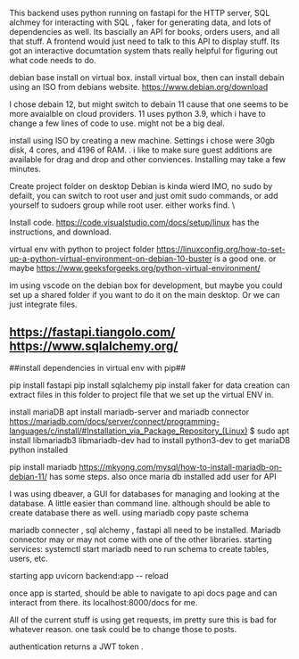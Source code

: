 This backend uses python running on fastapi for the HTTP server, SQL alchmey for interacting with SQL , faker for generating data, and lots of dependencies as well. Its bascially an API for books, orders users, and all that stuff. A frontend would just need to talk to this API to display stuff. Its got an interactive documtation system thats really helpful for figuring out what code needs to do. 

debian base install on virtual box. 
install virtual box, then can install debain using an ISO from debians website. https://www.debian.org/download


I chose debain 12, but might switch to debain 11 cause that one seems to be more avaialble on cloud providers. 
11 uses python 3.9, which i have to change a few lines of code to use. might not be a big deal. 


install using ISO by creating a new machine. Settings i chose were 30gb disk, 4 cores, and 4196 of RAM. . i like to make sure guest additions are available for drag and drop and other conviences. 
Installing may take a few minutes. 

Create project folder on desktop
Debian is kinda wierd IMO, no sudo by defailt, you can switch to root user and just omit sudo commands, or add yourself to sudoers group while root user. either works find. \

Install code. 
https://code.visualstudio.com/docs/setup/linux has the instructions, and download. 


virtual env with python to project folder
https://linuxconfig.org/how-to-set-up-a-python-virtual-environment-on-debian-10-buster is a good one. 
or maybe 
https://www.geeksforgeeks.org/python-virtual-environment/


im using vscode on the debian box for development, but maybe you could set up a shared folder if you want to do it on the main desktop. Or we can just integrate files. 

https://fastapi.tiangolo.com/
https://www.sqlalchemy.org/
-
##install dependencies in virtual env with pip##

pip install fastapi
pip install sqlalchemy
pip install faker for data creation
can extract files in this folder to project file that we set up the virtual ENV in. 


install mariaDB
apt install mariadb-server
and mariadb connector 
https://mariadb.com/docs/server/connect/programming-languages/c/install/#Installation_via_Package_Repository_(Linux)
$ sudo apt install libmariadb3 libmariadb-dev
had to install python3-dev to get mariaDB python installed 


pip install mariadb
https://mkyong.com/mysql/how-to-install-mariadb-on-debian-11/ has some steps. also 
once maria db installed add user for API 


I was using dbeaver, a GUI for databases for managing and looking at the database. A little easier than command line. although should be able to create database there  as well. 
using mariadb
copy paste schema



mariadb connecter , sql alchemy , fastapi all need to be installed. Mariadb connector may or may not come with one of the other libraries. 
starting services: 
systemctl start mariadb 
need to run schema to create tables, users, etc. 



starting app
uvicorn backend:app -- reload

once app is started, should be able to navigate to api docs page and can interact from there. its localhost:8000/docs for me. 

All of the current stuff is using get requests, im pretty sure this is bad for whatever reason. one task could be to change those to posts. 


authentication returns a JWT token . 
